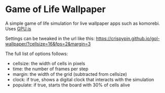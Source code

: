 # Game of Life Wallpaper

A simple game of life simulation for live wallpaper apps such as komorebi.
Uses [GPU.js](https://github.com/gpujs/gpu.js)

Settings can be tweaked in the url like this:
    https://crispypin.github.io/gol-wallpaper/?cellsize=16&fps=2&margin=3

The full list of options follows:
* cellsize: the width of cells in pixels
* time: the number of frames per step
* margin: the width of the grid (subtracted from cellsize)
* clock: if true, shows a digital clock that interacts with the simulation
* populate: if true, starts the board with 30% of cells alive